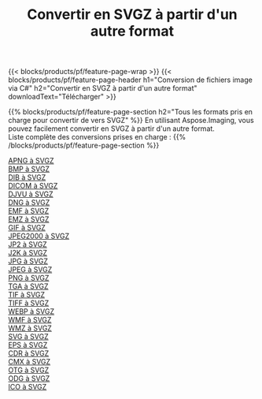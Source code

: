 ﻿---
title: Convertir en SVGZ à partir d'un autre format 
weight: 3920
url: /fr/net/conversion/to/svgz 
lang: fr
langdirlevel: 2
locales: zh-hans,ja,it,ru,de,es,fr,nl,id,lt,pl,pt,vi,tr,ko,zh-hant,ar,hi,th,sv,cs,uk,he
description: En utilisant Aspose.Imaging, vous pouvez facilement convertir en SVGZ à partir d'un autre format
---

{{< blocks/products/pf/feature-page-wrap >}}
{{< blocks/products/pf/feature-page-header h1="Conversion de fichiers image via C#" h2="Convertir en SVGZ à partir d'un autre format" downloadText="Télécharger" >}}


{{% blocks/products/pf/feature-page-section  h2="Tous les formats pris en charge pour convertir de vers SVGZ" %}}
En utilisant Aspose.Imaging, vous pouvez facilement convertir en SVGZ à partir d'un autre format.
<br/>
Liste complète des conversions prises en charge :
{{% /blocks/products/pf/feature-page-section %}}
<div class="container-fluid productfamilypage bg-gray">
    <div class="convertypes bg-gray agp-content section">
        <div class="container">
		<div class="row other-converters">
		    <div class='col-md-2 other-converter remove-lp remove-rp'><a href="/imaging/fr/net/conversion/apng-to-svgz" >APNG à SVGZ</a></div>
<div class='col-md-2 other-converter remove-lp remove-rp'><a href="/imaging/fr/net/conversion/bmp-to-svgz" >BMP à SVGZ</a></div>
<div class='col-md-2 other-converter remove-lp remove-rp'><a href="/imaging/fr/net/conversion/dib-to-svgz" >DIB à SVGZ</a></div>
<div class='col-md-2 other-converter remove-lp remove-rp'><a href="/imaging/fr/net/conversion/dicom-to-svgz" >DICOM à SVGZ</a></div>
<div class='col-md-2 other-converter remove-lp remove-rp'><a href="/imaging/fr/net/conversion/djvu-to-svgz" >DJVU à SVGZ</a></div>
<div class='col-md-2 other-converter remove-lp remove-rp'><a href="/imaging/fr/net/conversion/dng-to-svgz" >DNG à SVGZ</a></div>
<div class='col-md-2 other-converter remove-lp remove-rp'><a href="/imaging/fr/net/conversion/emf-to-svgz" >EMF à SVGZ</a></div>
<div class='col-md-2 other-converter remove-lp remove-rp'><a href="/imaging/fr/net/conversion/emz-to-svgz" >EMZ à SVGZ</a></div>
<div class='col-md-2 other-converter remove-lp remove-rp'><a href="/imaging/fr/net/conversion/gif-to-svgz" >GIF à SVGZ</a></div>
<div class='col-md-2 other-converter remove-lp remove-rp'><a href="/imaging/fr/net/conversion/jpeg2000-to-svgz" >JPEG2000 à SVGZ</a></div>
<div class='col-md-2 other-converter remove-lp remove-rp'><a href="/imaging/fr/net/conversion/jp2-to-svgz" >JP2 à SVGZ</a></div>
<div class='col-md-2 other-converter remove-lp remove-rp'><a href="/imaging/fr/net/conversion/j2k-to-svgz" >J2K à SVGZ</a></div>
<div class='col-md-2 other-converter remove-lp remove-rp'><a href="/imaging/fr/net/conversion/jpg-to-svgz" >JPG à SVGZ</a></div>
<div class='col-md-2 other-converter remove-lp remove-rp'><a href="/imaging/fr/net/conversion/jpeg-to-svgz" >JPEG à SVGZ</a></div>
<div class='col-md-2 other-converter remove-lp remove-rp'><a href="/imaging/fr/net/conversion/png-to-svgz" >PNG à SVGZ</a></div>
<div class='col-md-2 other-converter remove-lp remove-rp'><a href="/imaging/fr/net/conversion/tga-to-svgz" >TGA à SVGZ</a></div>
<div class='col-md-2 other-converter remove-lp remove-rp'><a href="/imaging/fr/net/conversion/tif-to-svgz" >TIF à SVGZ</a></div>
<div class='col-md-2 other-converter remove-lp remove-rp'><a href="/imaging/fr/net/conversion/tiff-to-svgz" >TIFF à SVGZ</a></div>
<div class='col-md-2 other-converter remove-lp remove-rp'><a href="/imaging/fr/net/conversion/webp-to-svgz" >WEBP à SVGZ</a></div>
<div class='col-md-2 other-converter remove-lp remove-rp'><a href="/imaging/fr/net/conversion/wmf-to-svgz" >WMF à SVGZ</a></div>
<div class='col-md-2 other-converter remove-lp remove-rp'><a href="/imaging/fr/net/conversion/wmz-to-svgz" >WMZ à SVGZ</a></div>
<div class='col-md-2 other-converter remove-lp remove-rp'><a href="/imaging/fr/net/conversion/svg-to-svgz" >SVG à SVGZ</a></div>
<div class='col-md-2 other-converter remove-lp remove-rp'><a href="/imaging/fr/net/conversion/eps-to-svgz" >EPS à SVGZ</a></div>
<div class='col-md-2 other-converter remove-lp remove-rp'><a href="/imaging/fr/net/conversion/cdr-to-svgz" >CDR à SVGZ</a></div>
<div class='col-md-2 other-converter remove-lp remove-rp'><a href="/imaging/fr/net/conversion/cmx-to-svgz" >CMX à SVGZ</a></div>
<div class='col-md-2 other-converter remove-lp remove-rp'><a href="/imaging/fr/net/conversion/otg-to-svgz" >OTG à SVGZ</a></div>
<div class='col-md-2 other-converter remove-lp remove-rp'><a href="/imaging/fr/net/conversion/odg-to-svgz" >ODG à SVGZ</a></div>
<div class='col-md-2 other-converter remove-lp remove-rp'><a href="/imaging/fr/net/conversion/ico-to-svgz" >ICO à SVGZ</a></div>
                </div>
        </div>
    </div>
</div>
<br/>

